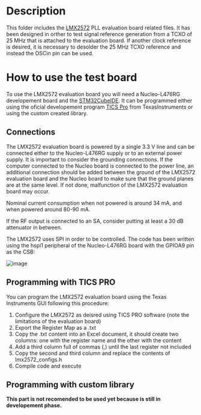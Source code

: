 # **Description**

This folder includes the [LMX2572](https://www.ti.com/lit/ds/symlink/lmx2572.pdf?ts=1637912320049&ref_url=https%253A%252F%252Fwww.ti.com%252Fproduct%252FLMX2572) PLL evaluation board related files. It has been designed in orther to test signal reference generation from a TCXO of 25 MHz that is attached to the evaluation board. If another clock reference is desired, it is necessary to desolder the 25 MHz TCXO reference and instead the OSCin pin can be used.

# **How to use the test board**

To use the LMX2572 evaluation board you will need a Nucleo-L476RG developement board and the [STM32CubeIDE](https://www.st.com/en/development-tools/stm32cubeide.html). It can be programmed either using the oficial developement program [TICS Pro](https://www.ti.com/tool/TICSPRO-SW) from TexasInstruments or using the custom created library.

## Connections

The LMX2572 evaluation board is powered by a single 3.3 V line and can be connected either to the Nucleo-L476RG supply or to an external power supply. It is important to consider the grounding connections. If the computer connected to the Nucleo board is connected to the power line, an additional connection should be added between the ground of the LMX2572 evaluation board and the Nucleo board to make sure that the ground planes are at the same level. If not done, malfunction of the LMX2572 evaluation board may occur.

Nominal current consumption when not powered is around 34 mA, and when powered around 80-90 mA.   

If the RF output is connected to an SA, consider putting at least a 30 dB attenuator in between.

The LMX2572 uses SPI in order to be controlled. The code has been written using the hspi1 peripheral of the Nucleo-L476RG board with the GPIOA9 pin as the CSB:

![image](https://user-images.githubusercontent.com/33161309/143574974-b1bc2b03-1288-45e9-a0ff-e7ff3ddaa5c0.png)

## Programming with TICS PRO

You can program the LMX2572 evaluation board using the Texas Instruments GUI following this procedure:
  1. Configure the LMX2572 as deisred using TICS PRO software (note the limitations of the evaluation board)
  2. Export the Register Map as a .txt
  3. Copy the .txt content into an Excel document, it should create two columns: one with the register name and the other with the content 
  4. Add a third column full of commas (,) until the last register not included
  5. Copy the second and third column and replace the contents of lmx2572_configs.h
  6. Compile code and execute

## Programming with custom library 
**This part is not recomended to be used yet because is still in developement phase.**

